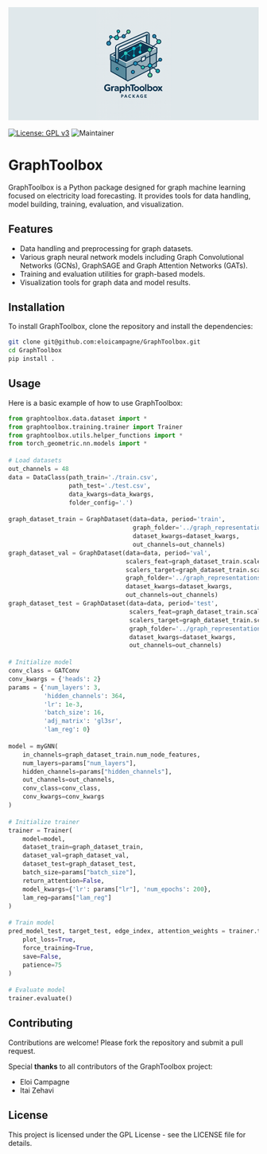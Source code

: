 <p><img src="docs/source/_static/banner_toolbox.png" alt="logo" width="1000" /></p>

[![License: GPL v3](https://img.shields.io/badge/License-GPLv3-blue.svg)](https://www.gnu.org/licenses/gpl-3.0)
![Maintainer](https://img.shields.io/badge/maintainer-E.Campagne-blue)

# GraphToolbox

GraphToolbox is a Python package designed for graph machine learning focused on electricity load forecasting. It provides tools for data handling, model building, training, evaluation, and visualization.

## Features

- Data handling and preprocessing for graph datasets.
- Various graph neural network models including Graph Convolutional Networks (GCNs), GraphSAGE and Graph Attention Networks (GATs).
- Training and evaluation utilities for graph-based models.
- Visualization tools for graph data and model results.

## Installation

To install GraphToolbox, clone the repository and install the dependencies:

```sh
git clone git@github.com:eloicampagne/GraphToolbox.git
cd GraphToolbox
pip install .
```

## Usage

Here is a basic example of how to use GraphToolbox:

```python
from graphtoolbox.data.dataset import *
from graphtoolbox.training.trainer import Trainer
from graphtoolbox.utils.helper_functions import *
from torch_geometric.nn.models import *

# Load datasets
out_channels = 48
data = DataClass(path_train='./train.csv', 
                 path_test='./test.csv', 
                 data_kwargs=data_kwargs,
                 folder_config='.')

graph_dataset_train = GraphDataset(data=data, period='train', 
                                   graph_folder='../graph_representations',
                                   dataset_kwargs=dataset_kwargs,
                                   out_channels=out_channels)
graph_dataset_val = GraphDataset(data=data, period='val', 
                                 scalers_feat=graph_dataset_train.scalers_feat, 
                                 scalers_target=graph_dataset_train.scalers_target,
                                 graph_folder='../graph_representations',
                                 dataset_kwargs=dataset_kwargs,
                                 out_channels=out_channels)
graph_dataset_test = GraphDataset(data=data, period='test',
                                  scalers_feat=graph_dataset_train.scalers_feat, 
                                  scalers_target=graph_dataset_train.scalers_target,
                                  graph_folder='../graph_representations',
                                  dataset_kwargs=dataset_kwargs,
                                  out_channels=out_channels)

# Initialize model
conv_class = GATConv
conv_kwargs = {'heads': 2}
params = {'num_layers': 3, 
          'hidden_channels': 364, 
          'lr': 1e-3, 
          'batch_size': 16, 
          'adj_matrix': 'gl3sr', 
          'lam_reg': 0}

model = myGNN(
    in_channels=graph_dataset_train.num_node_features,
    num_layers=params["num_layers"],
    hidden_channels=params["hidden_channels"],
    out_channels=out_channels,
    conv_class=conv_class,
    conv_kwargs=conv_kwargs
)

# Initialize trainer
trainer = Trainer(
    model=model,
    dataset_train=graph_dataset_train,
    dataset_val=graph_dataset_val,
    dataset_test=graph_dataset_test,
    batch_size=params["batch_size"],
    return_attention=False,
    model_kwargs={'lr': params["lr"], 'num_epochs': 200},
    lam_reg=params["lam_reg"]
)

# Train model
pred_model_test, target_test, edge_index, attention_weights = trainer.train(
    plot_loss=True,
    force_training=True,
    save=False,
    patience=75
)

# Evaluate model
trainer.evaluate()
```

## Contributing

Contributions are welcome! Please fork the repository and submit a pull request.

Special **thanks** to all contributors of the GraphToolbox project:

- Eloi Campagne 
- Itai Zehavi

## License

This project is licensed under the GPL License - see the LICENSE file for details.